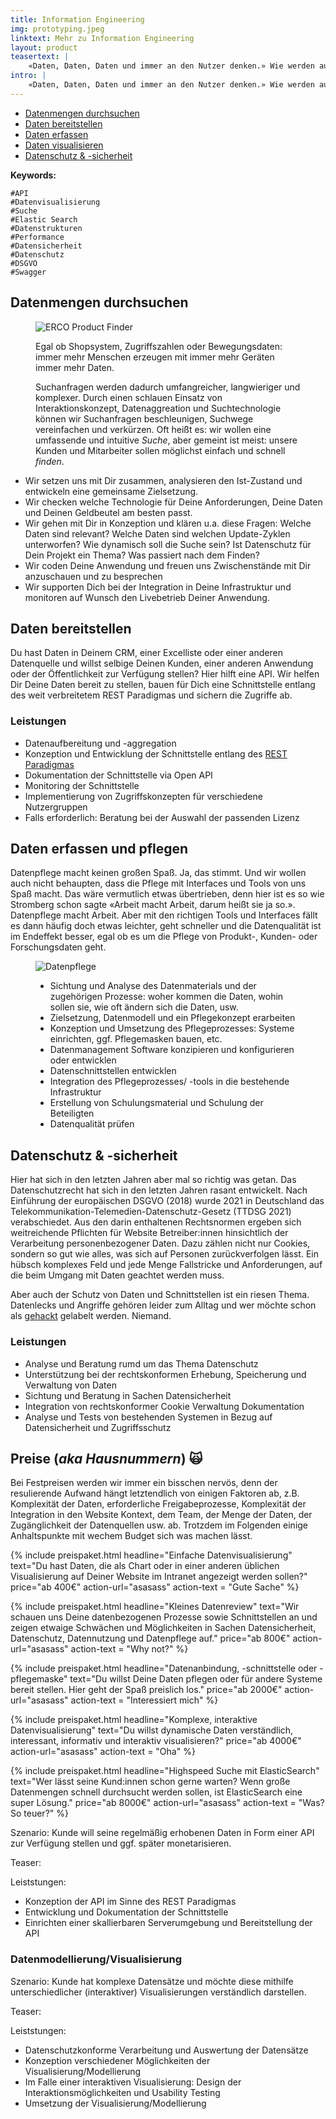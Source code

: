 ```yaml
---
title: Information Engineering
img: prototyping.jpeg
linktext: Mehr zu Information Engineering
layout: product
teasertext: |
    «Daten, Daten, Daten und immer an den Nutzer denken.» Wie werden aus Daten Informationen? Welche Daten habe ich überhaupt? Wie strukturiere ich meine Daten am Besten? Wie binde ich meine Datenquellen an? Wie stelle ich meine Daten bereit? Wir helfen und beraten bei der datenschutzkonformen Verarbeitung und Auswertung von Daten, der Konzeption und Entwicklung von Datenvisualisierungen und -modellierung und vieles mehr.
intro: |
    «Daten, Daten, Daten und immer an den Nutzer denken.» Wie werden aus Daten Informationen? Welche Daten habe ich überhaupt? Wie strukturiere ich meine Daten am Besten? Wie binde ich meine Datenquellen an? Wie stelle ich meine Daten bereit? Wir helfen und beraten bei der datenschutzkonformen Verarbeitung und Auswertung von Daten, der Konzeption und Entwicklung von Datenvisualisierungen und -modellierung oder Bereitstellung von Daten.
---
```


<section id="topic-list">
    <ul class="toc">
        <li><a href="#paragraph_1">Datenmengen durchsuchen</a></li>
        <li><a href="#paragraph_2">Daten bereitstellen</a></li>
        <li><a href="#paragraph_3">Daten erfassen</a></li>
        <li><a href="#paragraph_4">Daten visualisieren</a></li>
        <li><a href="#paragraph_5">Datenschutz & -sicherheit</a></li>
    </ul>
    <div class="keywordlist limited-box" data-box-width="m">
        <strong>Keywords:</strong>

    #API
    #Datenvisualisierung
    #Suche
    #Elastic Search
    #Datenstrukturen
    #Performance
    #Datensicherheit
    #Datenschutz
    #DSGVO
    #Swagger
</div>
</section>
<section id="paragraph_1">
    <h2>Datenmengen durchsuchen</h2>
    <figure data-columns="2" class="smaltext">
        <img data-height="full" src="./images/daten-erco-1-s.jpg" alt="ERCO Product Finder">
        <figcaption>
            <div class="limited-box" data-box-width="m">
                <p>Egal ob Shopsystem, Zugriffszahlen oder Bewegungsdaten: immer mehr Menschen erzeugen mit immer mehr Geräten immer mehr Daten.</p>
                <p>Suchanfragen werden dadurch umfangreicher, langwieriger und komplexer. Durch einen schlauen Einsatz von Interaktionskonzept, Datenaggreation und Suchtechnologie können wir Suchanfragen beschleunigen, Suchwege vereinfachen und verkürzen. Oft heißt es: wir wollen eine umfassende und intuitive <i>Suche</i>, aber gemeint ist meist: unsere Kunden und Mitarbeiter sollen möglichst einfach und schnell <i>finden</i>. 
                </p>
            </div>
        </figcaption>
    </figure>
    <ul class="steps smalltext" data-box-width="l">
        <li>Wir setzen uns mit Dir zusammen, analysieren den Ist-Zustand und entwickeln eine gemeinsame Zielsetzung.</li>
        <li>Wir checken welche Technologie für Deine Anforderungen, Deine Daten und Deinen Geldbeutel am besten passt.</li>
        <li>Wir gehen mit Dir in Konzeption und klären u.a. diese Fragen: Welche Daten sind relevant? Welche Daten sind welchen Update-Zyklen unterworfen? Wie dynamisch soll die Suche sein? Ist Datenschutz für Dein Projekt ein Thema? Was passiert nach dem Finden?</li>
        <li>Wir coden Deine Anwendung und freuen uns Zwischenstände mit Dir anzuschauen und zu besprechen</li>
        <li>Wir supporten Dich  bei der Integration in Deine Infrastruktur und monitoren auf Wunsch den Livebetrieb Deiner Anwendung.</li>
    </ul>
</section>

<section id="paragraph_2">
    <h2>Daten bereitstellen</h2>
    <div class="limited-box" data-box-width="m">    
        <p>Du hast Daten in Deinem CRM, einer Excelliste oder einer anderen Datenquelle und willst selbige Deinen Kunden, einer anderen Anwendung oder der Öffentlichkeit zur Verfügung stellen? Hier hilft eine API. Wir helfen Dir Deine Daten bereit zu stellen, bauen für Dich eine Schnittstelle entlang des weit verbreitetem REST Paradigmas und sichern die Zugriffe ab. </p>
    </div>
    <div class="smalltext">
        <h3>Leistungen</h3>
        <ul>
            <li>Datenaufbereitung und -aggregation</li>
            <li>Konzeption und Entwicklung der Schnittstelle entlang des <a href="https://de.wikipedia.org/wiki/Representational_State_Transfer">REST Paradigmas</a></li>
            <li>Dokumentation der Schnittstelle via <a hef="https://www.openapis.org">Open API</a></li>
            <li>Monitoring der Schnittstelle</li>
            <li>Implementierung von Zugriffskonzepten für verschiedene Nutzergruppen</li>
            <li>Falls erforderlich: Beratung bei der Auswahl der passenden Lizenz</li>
        </ul>
    </div>
</section>

<section id="paragraph_3">
    <h2>Daten erfassen und pflegen</h2>
    <div class="limited-box" data-box-width="m">
        <p>Datenpflege macht keinen großen Spaß. Ja, das stimmt. Und wir wollen auch nicht behaupten, dass die Pflege mit Interfaces und Tools von uns Spaß macht. Das wäre vermutlich etwas übertrieben, denn hier ist es so wie Stromberg schon sagte «Arbeit macht Arbeit, darum heißt sie ja so.». Datenpflege macht Arbeit. Aber mit den richtigen Tools und Interfaces fällt es dann häufig doch etwas leichter, geht schneller und die Datenqualität ist im Endeffekt besser, egal ob es um die Pflege von Produkt-, Kunden- oder Forschungsdaten geht. 
        </p>
    </div>
    <figure data-columns="2" class="smalltext">
        <img src="./images/datenpflege-humbuldt-s.jpg" alt="Datenpflege">
        <figcaption>
            <ul>
                <li>Sichtung und Analyse des Datenmaterials und der zugehörigen Prozesse: woher kommen die Daten, wohin sollen sie, wie oft ändern sich die Daten, usw.</li>
                <li>Zielsetzung, Datenmodell und ein Pflegekonzept erarbeiten</li>
                <li>Konzeption und Umsetzung des Pflegeprozesses: Systeme einrichten, ggf. Pflegemasken bauen, etc. </li>
                <li>Datenmanagement Software konzipieren und konfigurieren oder entwicklen</li>
                <li>Datenschnittstellen entwicklen</li>
                <li>Integration des Pflegeprozesses/ -tools in die bestehende Infrastruktur</li>
                <li>Erstellung von Schulungsmaterial und Schulung der Beteiligten</li>
                <li>Datenqualität prüfen</li>
            </ul>
        </figcaption>
    </figure>
</section>

<section id="paragraph_5">
    <h2>Datenschutz & -sicherheit</h2>
    <div class="limited-box" data-box-width="m">    
        <p>Hier hat sich in den letzten Jahren aber mal so richtig was getan. Das Datenschutzrecht hat sich in den letzten Jahren rasant entwickelt. Nach Einführung der europäischen DSGVO (2018) wurde 2021 in Deutschland das Telekommunikation-Telemedien-Datenschutz-Gesetz (TTDSG 2021) verabschiedet. Aus den darin enthaltenen Rechtsnormen ergeben sich weitreichende Pflichten für Website Betreiber:innen hinsichtlich der Verarbeitung personenbezogener Daten. Dazu zählen nicht nur Cookies, sondern so gut wie alles, was sich auf Personen zurückverfolgen lässt. Ein hübsch komplexes Feld und jede Menge Fallstricke und Anforderungen, auf die beim Umgang mit Daten geachtet werden muss.</p>
        <p>Aber auch der Schutz von Daten und Schnittstellen ist ein riesen Thema. Datenlecks und Angriffe gehören leider zum Alltag und wer möchte schon als <a href="https://haveibeenpwned.com">gehackt</a> gelabelt werden. Niemand.</p>
    </div>
    <div class="smalltext">
        <h3>Leistungen</h3>
        <ul>
            <li>Analyse und Beratung rumd um das Thema Datenschutz</li>
            <li>Unterstützung bei der rechtskonformen Erhebung, Speicherung und Verwaltung von Daten</li>
            <li>Sichtung und Beratung in Sachen Datensicherheit</li>
            <li>Integration von rechtskonformer Cookie Verwaltung Dokumentation</li>
            <li>Analyse und Tests von bestehenden Systemen in Bezug auf Datensicherheit und Zugriffsschutz</li>  
        </ul>
    </div>
</section>



<section class="is-light" id="preise">
    <h2>Preise (<i>aka Hausnummern</i>)  🙀</h2>
    <p class="limited-box" data-box-width="m">Bei Festpreisen werden wir immer ein bisschen nervös, denn der resulierende Aufwand hängt letztendlich von einigen Faktoren ab, z.B. Komplexität der Daten, erforderliche Freigabeprozesse, Komplexität der Integration in den Website Kontext, dem Team, der Menge der Daten, der Zugänglichkeit der Datenquellen usw. ab. Trotzdem im Folgenden einige Anhaltspunkte mit wechem Budget sich was machen lässt.</p>
    <div class="grid limited-box" data-box-width="xl" data-col-width="xs" data-col-gap="s">

{% include preispaket.html 
    headline="Einfache Datenvisualisierung" 
    text="Du hast Daten, die als Chart oder in einer anderen üblichen Visualisierung auf Deiner Website im Intranet angezeigt werden sollen?"
    price="ab 400€"
    action-url="asasass" 
    action-text = "Gute Sache" %}


{% include preispaket.html 
    headline="Kleines Datenreview" 
    text="Wir schauen uns Deine datenbezogenen Prozesse sowie Schnittstellen an und zeigen etwaige Schwächen und Möglichkeiten in Sachen Datensicherheit, Datenschutz, Datennutzung und Datenpflege auf."
    price="ab 800€"
    action-url="asasass" 
    action-text = "Why not?" %}

{% include preispaket.html 
    headline="Datenanbindung, -schnittstelle oder -pflegemaske" 
    text="Du willst Deine Daten pflegen oder für andere Systeme bereit stellen. Hier geht der Spaß preislich los."
    price="ab 2000€"
    action-url="asasass" 
    action-text = "Interessiert mich" %}

{% include preispaket.html 
    headline="Komplexe, interaktive Datenvisualisierung" 
    text="Du willst dynamische Daten verständlich, interessant, informativ und interaktiv visualisieren?"
    price="ab 4000€"
    action-url="asasass" 
    action-text = "Oha" %}

{% include preispaket.html 
    headline="Highspeed Suche mit ElasticSearch" 
    text="Wer lässt seine Kund:innen schon gerne warten? Wenn große Datenmengen schnell durchsucht werden sollen, ist ElasticSearch eine super Lösung."
    price="ab 8000€"
    action-url="asasass" 
    action-text = "Was? So teuer?" %}
    </div>
</section>

Szenario: Kunde will seine regelmäßig erhobenen Daten in Form einer API zur Verfügung stellen und ggf. später monetarisieren.

Teaser: 

Leiststungen:

- Konzeption der API im Sinne des REST Paradigmas
- Entwicklung und Dokumentation der Schnittstelle
- Einrichten einer skallierbaren Serverumgebung und Bereitstellung der API

### Datenmodellierung/Visualisierung

Szenario: Kunde hat komplexe Datensätze und möchte diese mithilfe unterschiedlicher (interaktiver) Visualisierungen verständlich darstellen.

Teaser: 

Leiststungen:

- Datenschutzkonforme Verarbeitung und Auswertung der Datensätze
- Konzeption verschiedener Möglichkeiten der Visualisierung/Modellierung
- Im Falle einer interaktiven Visualisierung: Design der Interaktionsmöglichkeiten und Usability Testing
- Umsetzung der Visualisierung/Modellierung



<!-- more -->
